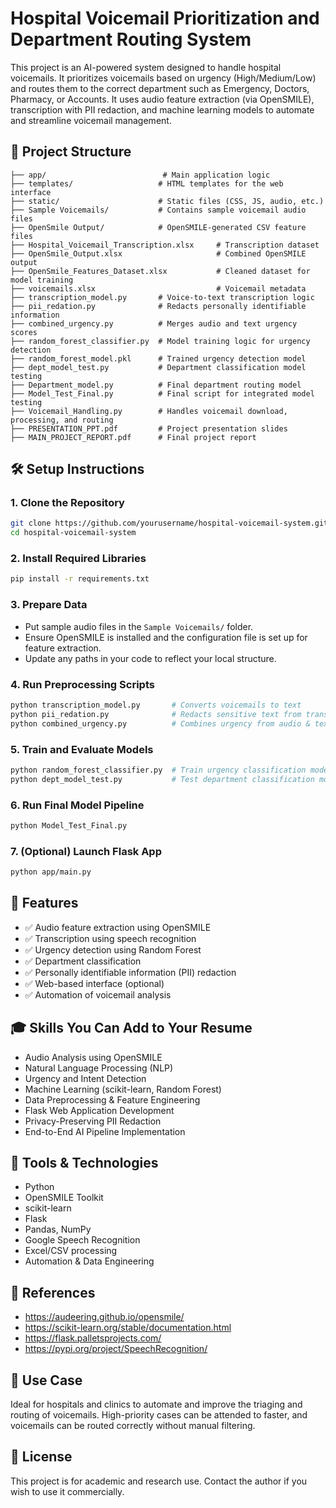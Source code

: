# Hospital Voicemail Prioritization and Department Routing System  
This project is an AI-powered system designed to handle hospital voicemails. It prioritizes voicemails based on urgency (High/Medium/Low) and routes them to the correct department such as Emergency, Doctors, Pharmacy, or Accounts. It uses audio feature extraction (via OpenSMILE), transcription with PII redaction, and machine learning models to automate and streamline voicemail management.  
## 📁 Project Structure  
```  
├── app/                          # Main application logic  
├── templates/                   # HTML templates for the web interface  
├── static/                      # Static files (CSS, JS, audio, etc.)  
├── Sample Voicemails/           # Contains sample voicemail audio files  
├── OpenSmile Output/            # OpenSMILE-generated CSV feature files  
├── Hospital_Voicemail_Transcription.xlsx     # Transcription dataset  
├── OpenSmile_Output.xlsx                     # Combined OpenSMILE output  
├── OpenSmile_Features_Dataset.xlsx           # Cleaned dataset for model training  
├── voicemails.xlsx                           # Voicemail metadata  
├── transcription_model.py       # Voice-to-text transcription logic  
├── pii_redation.py              # Redacts personally identifiable information  
├── combined_urgency.py          # Merges audio and text urgency scores  
├── random_forest_classifier.py  # Model training logic for urgency detection  
├── random_forest_model.pkl      # Trained urgency detection model  
├── dept_model_test.py           # Department classification model testing  
├── Department_model.py          # Final department routing model  
├── Model_Test_Final.py          # Final script for integrated model testing  
├── Voicemail_Handling.py        # Handles voicemail download, processing, and routing  
├── PRESENTATION_PPT.pdf         # Project presentation slides  
├── MAIN_PROJECT_REPORT.pdf      # Final project report  
```  
## 🛠️ Setup Instructions  
### 1. Clone the Repository  
```bash  
git clone https://github.com/yourusername/hospital-voicemail-system.git  
cd hospital-voicemail-system  
```  
### 2. Install Required Libraries  
```bash  
pip install -r requirements.txt  
```  
### 3. Prepare Data  
- Put sample audio files in the `Sample Voicemails/` folder.  
- Ensure OpenSMILE is installed and the configuration file is set up for feature extraction.  
- Update any paths in your code to reflect your local structure.  
### 4. Run Preprocessing Scripts  
```bash  
python transcription_model.py       # Converts voicemails to text  
python pii_redation.py              # Redacts sensitive text from transcripts  
python combined_urgency.py          # Combines urgency from audio & text  
```  
### 5. Train and Evaluate Models  
```bash  
python random_forest_classifier.py  # Train urgency classification model  
python dept_model_test.py           # Test department classification model  
```  
### 6. Run Final Model Pipeline  
```bash  
python Model_Test_Final.py  
```  
### 7. (Optional) Launch Flask App  
```bash  
python app/main.py  
```  
## 🧠 Features  
- ✅ Audio feature extraction using OpenSMILE  
- ✅ Transcription using speech recognition  
- ✅ Urgency detection using Random Forest  
- ✅ Department classification  
- ✅ Personally identifiable information (PII) redaction  
- ✅ Web-based interface (optional)  
- ✅ Automation of voicemail analysis  
## 🎓 Skills You Can Add to Your Resume  
- Audio Analysis using OpenSMILE  
- Natural Language Processing (NLP)  
- Urgency and Intent Detection  
- Machine Learning (scikit-learn, Random Forest)  
- Data Preprocessing & Feature Engineering  
- Flask Web Application Development  
- Privacy-Preserving PII Redaction  
- End-to-End AI Pipeline Implementation  
## 🧰 Tools & Technologies  
- Python  
- OpenSMILE Toolkit  
- scikit-learn  
- Flask  
- Pandas, NumPy  
- Google Speech Recognition  
- Excel/CSV processing  
- Automation & Data Engineering  
## 📄 References  
- https://audeering.github.io/opensmile/  
- https://scikit-learn.org/stable/documentation.html  
- https://flask.palletsprojects.com/  
- https://pypi.org/project/SpeechRecognition/  
## 🏥 Use Case  
Ideal for hospitals and clinics to automate and improve the triaging and routing of voicemails. High-priority cases can be attended to faster, and voicemails can be routed correctly without manual filtering.  
## 📌 License  
This project is for academic and research use. Contact the author if you wish to use it commercially.  
